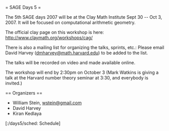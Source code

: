 = SAGE Days 5 =

The 5th SAGE days 2007 will be at the Clay Math Institute Sept 30 -- Oct 3, 2007.  It will be focused on computational arithmetic geometry.

The official clay page on this workshop is here: http://www.claymath.org/workshops/cag/

There is also a mailing list for organizing the talks, sprints, etc.: Please email David Harvey (dmharvey@math.harvard.edu) to be added to the list. 

The talks will be recorded on video and made available online.

The workshop will end by 2:30pm on October 3 (Mark Watkins is giving a talk at the Harvard number theory seminar at 3:30, and everybody is invited.)

== Organizers ==

 * William Stein, wstein@gmail.com
 * David Harvey
 * Kiran Kedlaya

[:/days5/sched: Schedule]
